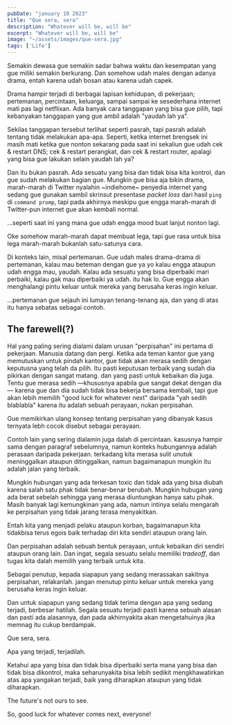 ```yaml
---
pubDate: "january 10 2023"
title: "Que sera, sera"
description: "Whatever will be, will be"
excerpt: "Whatever will be, will be"
image: "~/assets/images/que-sera.jpg"
tags: ['Life']
---
```


Semakin dewasa gue semakin sadar bahwa waktu dan kesempatan yang gue miliki semakin berkurang. Dan somehow udah males dengan adanya drama, entah karena udah bosan atau karena udah capek.

Drama hampir terjadi di berbagai lapisan kehidupan, di pekerjaan; pertemanan, percintaan, keluarga, sampai sampai ke sesederhana internet mati pas lagi netflixan. Ada banyak cara tanggapan yang bisa gue pilih, tapi kebanyakan tanggapan yang gue ambil adalah "yaudah lah ya".

Sekilas tanggapan tersebut terlihat seperti pasrah, tapi pasrah adalah tentang tidak melakukan apa-apa. Seperti, ketika internet brengsek ini masih mati ketika gue nonton sekarang pada saat ini sekaliun gue udah cek & restart DNS; cek & restart perangkat, dan cek & restart router, apalagi yang bisa gue lakukan selain yaudah lah ya?

Dan itu bukan pasrah. Ada sesuatu yang bisa dan tidak bisa kita kontrol, dan gue sudah melakukan bagian gue. Mungkin gue bisa aja bikin drama, marah-marah di Twitter nyalahin ~indiehome~ penyedia internet yang sedang gue gunakan sambil skrinsut presentase _packet loss_ dari hasil `ping` di `command promp`, tapi pada akhirnya meskipu gue engga marah-marah di Twitter-pun internet gue akan kembali normal.

...seperti saat ini yang mana gue udah engga mood buat lanjut nonton lagi.

Oke somehow marah-marah dapat membuat lega, tapi gue rasa untuk bisa lega marah-marah bukanlah satu-satunya cara.

Di konteks lain, misal pertemanan. Gue udah males drama-drama di pertemanan, kalau mau beteman dengan gue ya yo kalau engga ataupun udah engga mau, yaudah. Kalau ada sesuatu yang bisa diperbaiki mari perbaiki, kalau gak mau diperbaiki ya udah. itu hak lo. Gue engga akan menghalangi pintu keluar untuk mereka yang berusaha keras ingin keluar.

...pertemanan gue sejauh ini lumayan tenang-tenang aja, dan yang di atas itu hanya sebatas sebagai contoh.

## The farewell(?)

Hal yang paling sering dialami dalam urusan "perpisahan" ini pertama di pekerjaan.
Manusia datang dan pergi. Ketika ada teman kantor gue yang memutuskan untuk pindah kantor, gue tidak akan merasa sedih dengan keputusna yang telah da pilih. Itu pasti keputusan terbaik yang sudah dia pikirkan dengan sangat matang. dan yang pasti untuk kebaikan dia juga. Tentu gue merasa sedih —khususnya apabila gue sangat dekat dengan dia— karena gue dan dia sudah tidak bisa bekerja bersama kembali, tapi gue akan lebih memilih "good luck for whatever next" daripada "yah sedih blablabla" karena itu adalah sebuah perayaan, nukan perpisahan.

Gue memikirkan ulang konsep tentang perpisahan yang dibanyak kasus ternyata lebh cocok disebut sebagai perayaan.

Contoh lain yang sering dialamin juga dalah di percintaan. kasusnya hampir sama dengan paragraf sebelumnya, namun konteks hubungannya adalah perasaan daripada pekerjaan. terkadang kita merasa sulit unutuk meninggalkan ataupun ditinggalkan, namun bagaimanapun mungkin itu adalah jalan yang terbaik.

Mungkin hubungan yang ada terkesan toxic dan tidak ada yang bisa diubah karena salah satu phak tidak benar-benar berubah. Mungkin hubugan yang ada berat sebelah sehingga yang merasa diuntungkan hanya satu pihak. Masih banyak lagi kemungkinan yang ada, namun intinya selalu mengarah ke perpisahan yang tidak jarang terasa menyakitkan.

Entah kita yang menjadi pelaku ataupun korban, bagaimanapun kita tidakbisa terus egois baik terhadap diri kita sendiri ataupun orang lain.

Dan perpisahan adalah sebuah bentuk perayaan, untuk kebaikan diri sendiri ataupun orang lain. Dan ingat, segala sesuatu selalu memiliki _tradeoff_, dan tugas kita dalah memilih yang terbaik untuk kita.

Sebagai penutup, kepada siapapun yang sedang merassakan sakitnya perpisahan, relakanlah. jangan menutup pintu keluar untuk mereka yang berusaha keras ingin keluar.

Dan untuk siapapun yang sedang tidak terima dengan apa yang sedang terjadi, berbesar hatilah. Segala sesuatu terjadi pasti karena sebuah alasan dan pasti ada alasannya, dan pada akhirnyakita akan mengetahuinya jika memnag itu cukup berdampak.

Que sera, sera.

Apa yang terjadi, terjadilah.

Ketahui apa yang bisa dan tidak bisa diperbaiki serta mana yang bisa dan tidak bisa dikontrol, maka seharunyakita bisa lebih sedikit mengkhawatirkan atas apa yangakan terjadi, baik yang diharapkan ataupun yang tidak diharapkan.

The future's not ours to see.

So, good luck for whatever comes next, everyone!